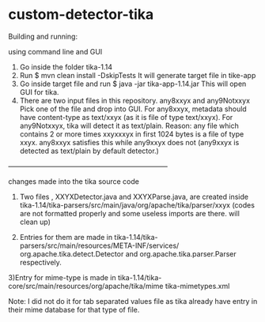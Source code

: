 # custom-detector-tika

Building and running:

using command line and GUI
1) Go inside the folder tika-1.14
2) Run  $ mvn clean install -DskipTests
It will generate target file in tike-app
3) Go inside target file and run $ java -jar tika-app-1.14.jar
This will open GUI for tika.
4) There are two input files in this repository. any8xxyx and any9Notxxyx
Pick one of the file and drop into GUI. For any8xxyx, metadata should have content-type as text/xxyx (as it is file of type text/xxyx). For any9Notxxyx, tika will detect it as text/plain.
Reason: any file which contains 2 or more times xxyxxxyx in first 1024 bytes is a file of type xxyx. any8xxyx satisfies this while any9xxyx does not (any9xxyx is detected as text/plain by default detector.)

———————————————————————

changes made into the tika source code
1) Two files , XXYXDetector.java and XXYXParse.java, are created inside tika-1.14/tika-parsers/src/main/java/org/apache/tika/parser/xxyx
(codes are not formatted properly and some useless imports are there. will clean up)

2) Entries for them are made in tika-1.14/tika-parsers/src/main/resources/META-INF/services/ org.apache.tika.detect.Detector  and org.apache.tika.parser.Parser respectively.

3)Entry for mime-type is made in tika-1.14/tika-core/src/main/resources/org/apache/tika/mime tika-mimetypes.xml

Note: I did not do it for tab separated values file as tika already have entry in their mime database for that type of file. 


